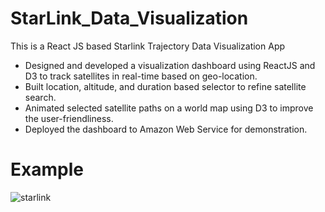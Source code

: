 # StarLink_Data_Visualization
This is a React JS based Starlink Trajectory Data Visualization App

+ Designed and developed a visualization dashboard using ReactJS and D3 to track satellites in real-time based on geo-location.
+ Built location, altitude, and duration based selector to refine satellite search.
+ Animated selected satellite paths on a world map using D3 to improve the user-friendliness.
+ Deployed the dashboard to Amazon Web Service for demonstration. 

# Example
![starlink](https://user-images.githubusercontent.com/36303891/135029003-876275a7-dba3-4b3e-9cf6-f907d35a890a.gif)
